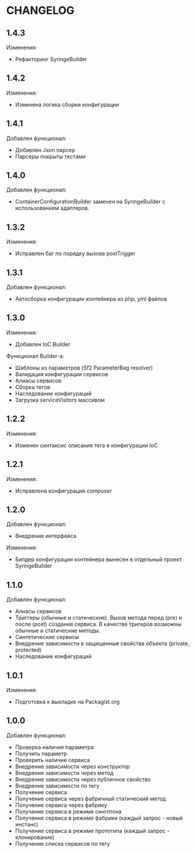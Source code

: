 CHANGELOG
=========

1.4.3
-----

Изменения:
 * Рефакторинг SyringeBuilder

1.4.2
-----

Изменения:
 * Изменена логика сборки конфигурации

1.4.1
-----

Добавлен функционал:
 * Добавлен Json парсер
 * Парсеры покрыты тестами

1.4.0
-----

Добавлен функционал:
 * ContainerConfigurationBuilder заменен на SyringeBuilder с использованием адаптеров.

1.3.2
-----

Изменения:
 * Исправлен баг по порядку вызова postTrigger

1.3.1
-----

Добавлен функционал:
 * Автосборка конфигурации контейнера из php, yml файлов

1.3.0
-----

Изменения:
 * Добавлен IoC Builder

Функционал Builder-а:
 * Шаблоны из параметров (Sf2 ParameterBag resolver)
 * Валидация конфигурации сервисов
 * Алиасы сервисов
 * Сборка тегов
 * Наследование конфигураций
 * Загрузка serviceVisitors массивом

1.2.2
-----

Изменения:
 * Изменен синтаксис описания тега в конфигурации IoC

1.2.1
-----

Изменения:
 * Исправлена конфигурация composer

1.2.0
-----

Добавлен функционал:
 * Внедрение интерфейса

Изменения:
 * Билдер конфигурации контейнера вынесен в отдельный проект SyringeBuilder

1.1.0
-----

Добавлен функционал:
 * Алиасы сервисов
 * Триггеры (обычные и статические). Вызов метода перед (pre) и после (post)
   создания сервиса. В качестве тригеров возможны обычные и статические методы.
 * Синтетические сервисы
 * Внедрение зависимости в защищенные свойства объекта (private, protected)
 * Наследование конфигураций

1.0.1
-----

Изменения:
 * Подготовка к выкладке на Packagist.org

1.0.0
-----

Добавлен функционал:
 * Проверка наличия параметра
 * Получить параметр
 * Проверить наличие сервиса
 * Внедрение зависимости через конструктор
 * Внедрение зависимости через метод
 * Внедрение зависимости через публичное свойство
 * Внедрение зависимости по тегу
 * Получение сервиса
 * Получение сервиса через фабричный статический метод
 * Получение сервиса через фабрику
 * Получение сервиса в режиме синглтона
 * Получение сервиса в режиме фабрики (каждый запрос - новый инстанс)
 * Получение сервиса в режиме прототипа (каждый запрос - клонирование)
 * Получение списка сервисов по тегу
